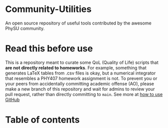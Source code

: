 # Community-Utilities
An open source repository of useful tools contributed by the awesome PhySU community. 

# Read this before use
This is a repository meant to curate some QoL (Quality of Life) scripts that **are not directly related to homeworks**. For example, something that generates LaTeX tables from .csv files is okay, but a numerical integrator that resembles a PHY407 homework assignment is not. To prevent you or your peers from accidentally committing academic offense (AO), please make a new branch of this repository and wait for admins to review your pull request, rather than directly committing to `main`. See more at [how to use GitHub](https://github.com/UofT-PhySU)

# Table of contents
